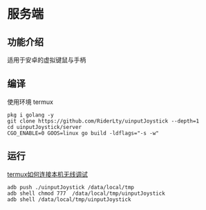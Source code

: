 # 服务端

## 功能介绍

适用于安卓的虚拟键鼠与手柄

<!-- ## Quick start

从release直接下载编译好的二进制程序

[uinputJoystick](https://github.com/RiderLty)

读写uinput需要shell或者root权限

所以可以用adb shell或者su shell运行 -->

## 编译

使用环境 termux
```
pkg i golang -y
git clone https://github.com/RiderLty/uinputJoystick --depth=1
cd uinputJoystick/server
CGO_ENABLE=0 GOOS=linux go build -ldflags="-s -w"
```

## 运行
[termux如何连接本机无线调试](https://www.bilibili.com/video/BV14P411E7Bt/?spm_id_from=333.337.search-card.all.click)
```
adb push ./uinputJoystick /data/local/tmp
adb shell chmod 777  /data/local/tmp/uinputJoystick
adb shell /data/local/tmp/uinputJoystick
```
